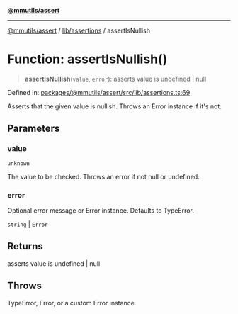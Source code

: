 [**@mmutils/assert**](../../../README.md)

***

[@mmutils/assert](../../../modules.md) / [lib/assertions](../README.md) / assertIsNullish

# Function: assertIsNullish()

> **assertIsNullish**(`value`, `error`): asserts value is undefined \| null

Defined in: [packages/@mmutils/assert/src/lib/assertions.ts:69](https://github.com/mastermind-0xff/-mm-monorepo/blob/3e4b2477717eab2e4a04b9b069db2113414b3f32/packages/@mmutils/assert/src/lib/assertions.ts#L69)

Asserts that the given value is nullish. Throws an Error instance if it's not.

## Parameters

### value

`unknown`

The value to be checked. Throws an error if not null or
undefined.

### error

Optional error message or Error instance. Defaults to TypeError.

`string` | `Error`

## Returns

asserts value is undefined \| null

## Throws

TypeError, Error, or a custom Error instance.
